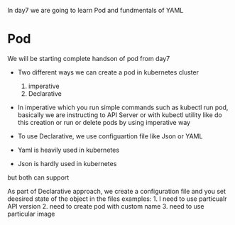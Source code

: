In day7 we are going to learn Pod and fundmentals of YAML

# Pod
We will be starting complete handson of pod from day7

- Two different ways we can create a pod in kubernetes cluster
    1. imperative
    2. Declarative

- In imperative which you run simple commands such as kubectl run pod, basically we are instructing to API Server or with kubectl utility like do this creation or run or delete pods by using imperative way 

- To use Declarative, we use configuartion file like Json or YAML
- Yaml is heavily used in kubernetes
- Json is hardly used in kubernetes

but both can support

As part of Declarative approach, we create a configuration file and you set deesired state of the object in the files
    examples:
        1. I need to use particualr API version
        2. need to create pod with custom name
        3. need to use particular image

